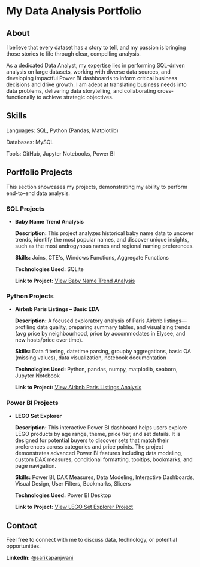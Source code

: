 # My Data Analysis Portfolio

## About

I believe that every dataset has a story to tell, and my passion is bringing those stories to life through clear, compelling analysis.

As a dedicated Data Analyst, my expertise lies in performing SQL-driven analysis on large datasets, working with diverse data sources, and developing impactful Power BI dashboards to inform critical business decisions and drive growth. I am adept at translating business needs into data problems, delivering data storytelling, and collaborating cross-functionally to achieve strategic objectives.


## Skills
Languages: SQL, Python (Pandas, Matplotlib)

Databases: MySQL

Tools: GitHub, Jupyter Notebooks, Power BI


## Portfolio Projects
This section showcases my projects, demonstrating my ability to perform end-to-end data analysis.

### SQL Projects
- **Baby Name Trend Analysis**
  
  **Description:** This project analyzes historical baby name data to uncover trends, identify the most popular names, and discover unique insights, such as the most androgynous names and regional naming preferences.

  **Skills:** Joins, CTE's, Windows Functions, Aggregate Functions

  **Technologies Used:** SQLite

  **Link to Project:** [View Baby Name Trend Analysis](SQL/Baby-name-trend-analysis)


### Python Projects
- **Airbnb Paris Listings – Basic EDA**
  
  **Description:** A focused exploratory analysis of Paris Airbnb listings—profiling data quality, preparing summary tables, and visualizing trends (avg price by neighbourhood, price by accommodates in Elysee, and new hosts/price over time).

  **Skills:** Data filtering, datetime parsing, groupby aggregations, basic QA (missing values), data visualization, notebook documentation

  **Technologies Used:** Python, pandas, numpy, matplotlib, seaborn, Jupyter Notebook

  **Link to Project:** [View Airbnb Paris Listings Analysis](Python/AirBnb-Listings-Analysis)

### Power BI Projects

- **LEGO Set Explorer**
  
  **Description:** This interactive Power BI dashboard helps users explore LEGO products by age range, theme, price tier, and set details. It is designed for potential buyers to discover sets that match their preferences across categories and price points. The project demonstrates advanced Power BI features including data modeling, custom DAX measures, conditional formatting, tooltips, bookmarks, and page navigation.

  **Skills:** Power BI, DAX Measures, Data Modeling, Interactive Dashboards, Visual Design, User Filters, Bookmarks, Slicers

  **Technologies Used:** Power BI Desktop

  **Link to Project:** [View LEGO Set Explorer Project](PowerBI/Lego-Explorer)


## Contact
Feel free to connect with me to discuss data, technology, or potential opportunities.

**LinkedIn:** [@sarikapanjwani](https://www.linkedin.com/in/sarika-panjwani/) 

